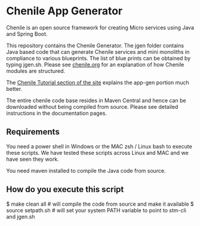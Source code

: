 # Chenile App Generator

Chenile is an open source framework for creating Micro services using Java and Spring Boot. 

This repository contains the Chenile Generator. The jgen folder contains Java based code that 
can generate Chenile services and mini monoliths in compliance to various blueprints. 
The list of blue prints can be obtained by typing jgen.sh.
Please see [chenile.org](http://chenile.org) for an 
explanation of how Chenile modules are structured. 

The [Chenile Tutorial section of the site](https://chenile.org/app-gen-landing-page.html) explains the app-gen portion much better. 

The entire chenile code base resides in Maven Central and hence can be downloaded without being compiled from source. Please see detailed instructions in the documentation pages. 

## Requirements
You need a power shell in Windows or the MAC zsh / Linux bash to execute these scripts. We have tested these scripts across Linux and MAC and we have seen they work. 

You need maven installed to compile the Java code from source.

## How do you execute this script
$ make clean all # will compile the code from source and make it available
$ source setpath.sh # will set your system PATH variable to point to stm-cli and jgen.sh 

